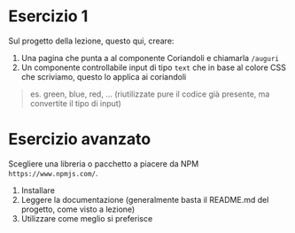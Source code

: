 # Esercizio 1

Sul progetto della lezione, questo qui, creare:
1. Una pagina che punta a al componente Coriandoli e chiamarla `/auguri`
2. Un componente controllabile input di tipo `text` che in base al colore CSS che scriviamo, questo lo applica ai coriandoli
> es. green, blue, red, ... (riutilizzate pure il codice già presente, ma convertite il tipo di input)

# Esercizio avanzato

Scegliere una libreria o pacchetto a piacere da NPM `https://www.npmjs.com/`.
1. Installare
2. Leggere la documentazione (generalmente basta il README.md del progetto, come visto a lezione)
3. Utilizzare come meglio si preferisce